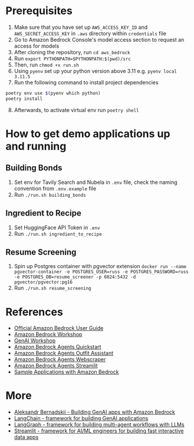 
# Prerequisites
1. Make sure that you have set up `AWS_ACCESS_KEY_ID` and `AWS_SECRET_ACCESS_KEY` in `.aws` directory within `credentials` file
2. Go to Amazon Bedrock Console's model access section to request an access for models
3. After cloning the repository, run `cd aws_bedrock`
4. Run `export PYTHONPATH=$PYTHONPATH:$(pwd)/src`
5. Then, run `chmod +x run.sh`
6. Using `pyenv` set up your python version above 3.11 e.g. `pyenv local 3.11.5`
7. Run the following command to install project dependencies
```bash
poetry env use $(pyenv which python)
poetry install
```
8. Afterwards, to activate virtual env run `poetry shell`

# How to get demo applications up and running

## Building Bonds
1. Set env for Tavily Search and Nubela in `.env` file, check the naming convention from `.env.example` file
2. Run `./run.sh building_bonds`

## Ingredient to Recipe
1. Set HuggingFace API Token in `.env`
2. Run `./run.sh ingredient_to_recipe`

## Resume Screening
1. Spin up Postgres container with pgvector extension `docker run --name pgvector-container -e POSTGRES_USER=russ -e POSTGRES_PASSWORD=russ -e POSTGRES_DB=resume_screener -p 6024:5432 -d pgvector/pgvector:pg16`
2. Run `./run.sh resume_screening`



# References
- [Official Amazon Bedrock User Guide](https://docs.aws.amazon.com/bedrock/latest/userguide/what-is-bedrock.html)
- [Amazon Bedrock Workshop](https://github.com/aws-samples/amazon-bedrock-workshop)
- [GenAI Workshop](https://github.com/build-on-aws/gen-ai-workshop)
- [Amazon Bedrock Agents Quickstart](https://github.com/build-on-aws/amazon-bedrock-agents-quickstart)
- [Amazon Bedrock Agents Outfit Assistant](https://github.com/build-on-aws/amazon-bedrock-agents-outfit-assistant)
- [Amazon Bedrock Agents Webscraper](https://github.com/build-on-aws/bedrock-agents-webscraper)
- [Amazon Bedrock Agents Streamlit](https://github.com/build-on-aws/bedrock-agents-streamlit)
- [Sample Applications with Amazon Bedrock](https://github.com/build-on-aws/llm-rag-vectordb-python)

# More
- [Aleksandr Bernadskii - Building GenAI apps with Amazon Bedrock](https://www.youtube.com/watch?v=Ye3_s0oDanc)
- [LangChain - framework for building GenAI applications](https://www.langchain.com/)
- [LangGraph - framework for building multi-agent workflows with LLMs](https://langchain-ai.github.io/langgraph/)
- [Streamlit - framework for AI/ML engineers for building fast interactive data apps](https://streamlit.io/)